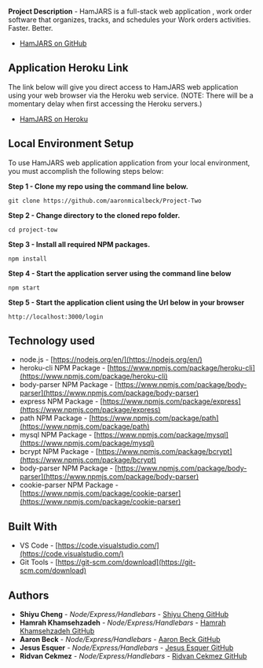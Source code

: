 

 
**Project Description** - HamJARS is a full-stack web application , work order software that organizes, tracks, and schedules your Work orders activities. Faster. Better. 

* [HamJARS on GitHub](https://github.com/aaronmicalbeck/Project-Two)


## Application Heroku Link
The link below will give you direct access to HamJARS web application using your web browser via the Heroku web service. (NOTE: There will be a momentary delay when first accessing the Heroku servers.)


* [HamJARS on Heroku](https://blooming-refuge-09509.herokuapp.com/login)

## Local Environment Setup
To use HamJARS web application application from your local environment, you must accomplish the following steps below:

**Step 1 - Clone my repo using the command line below.**
```
git clone https://github.com/aaronmicalbeck/Project-Two
```
**Step 2 - Change directory to the cloned repo folder.**
```
cd project-tow
```
**Step 3 - Install all required NPM packages.**
```
npm install
```

**Step 4 - Start the application server using the command line below**
```
npm start
```

**Step 5 - Start the application client using the Url below in your browser**
```
http://localhost:3000/login
```

## Technology used
- node.js - [https://nodejs.org/en/](https://nodejs.org/en/)
- heroku-cli NPM Package - [https://www.npmjs.com/package/heroku-cli](https://www.npmjs.com/package/heroku-cli)
- body-parser NPM Package - [https://www.npmjs.com/package/body-parser](https://www.npmjs.com/package/body-parser)
- express NPM Package - [https://www.npmjs.com/package/express](https://www.npmjs.com/package/express)
- path NPM Package - [https://www.npmjs.com/package/path](https://www.npmjs.com/package/path)
- mysql NPM Package - [https://www.npmjs.com/package/mysql](https://www.npmjs.com/package/mysql)
- bcrypt NPM Package - [https://www.npmjs.com/package/bcrypt](https://www.npmjs.com/package/bcrypt)
- body-parser NPM Package - [https://www.npmjs.com/package/body-parser](https://www.npmjs.com/package/body-parser)
- cookie-parser NPM Package - [https://www.npmjs.com/package/cookie-parser](https://www.npmjs.com/package/cookie-parser)

<!--
- node.js - [https://nodejs.org/en/](https://nodejs.org/en/)
- inquirer NPM Package - [https://www.npmjs.com/package/inquirer](https://www.npmjs.com/package/inquirer)
- cli-table NPM Package - [https://www.npmjs.com/package/cli-table](https://www.npmjs.com/package/cli-table)
- heroku-cli NPM Package - [https://www.npmjs.com/package/heroku-cli](https://www.npmjs.com/package/heroku-cli)
- express NPM Package - [https://www.npmjs.com/package/express](https://www.npmjs.com/package/express)
- path - [https://www.npmjs.com/package/path](https://www.npmjs.com/package/path)
- body-parser NPM Package - [https://www.npmjs.com/package/body-parser](https://www.npmjs.com/package/body-parser)
-->

## Built With

* VS Code - [https://code.visualstudio.com/](https://code.visualstudio.com/)
* Git Tools - [https://git-scm.com/download](https://git-scm.com/download)

## Authors

* **Shiyu Cheng** - *Node/Express/Handlebars* - [Shiyu Cheng  GitHub](https://github.com/ShiyuCheng2018)
* **Hamrah Khamsehzadeh** - *Node/Express/Handlebars* - [Hamrah Khamsehzadeh  GitHub](https://github.com/haamraah)
* **Aaron Beck** - *Node/Express/Handlebars* - [Aaron Beck  GitHub](https://github.com/aaronmicalbeck)
* **Jesus Esquer** - *Node/Express/Handlebars* - [Jesus Esquer  GitHub](https://github.com/jm27)
* **Ridvan Cekmez** - *Node/Express/Handlebars* - [Ridvan Cekmez  GitHub](https://github.com/ridvanceko)